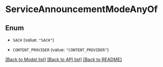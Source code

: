 # ServiceAnnouncementModeAnyOf

## Enum


* `SACH` (value: `"SACH"`)

* `CONTENT_PROVIDER` (value: `"CONTENT_PROVIDER"`)


[[Back to Model list]](../README.md#documentation-for-models) [[Back to API list]](../README.md#documentation-for-api-endpoints) [[Back to README]](../README.md)


